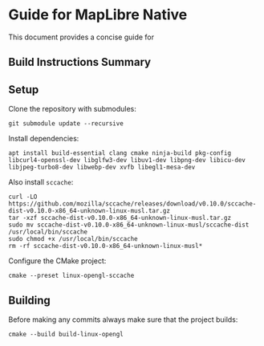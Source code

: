 # Guide for MapLibre Native

This document provides a concise guide for

## Build Instructions Summary

## Setup

Clone the repository with submodules:

```
git submodule update --recursive
```

Install dependencies:

```
apt install build-essential clang cmake ninja-build pkg-config libcurl4-openssl-dev libglfw3-dev libuv1-dev libpng-dev libicu-dev libjpeg-turbo8-dev libwebp-dev xvfb libegl1-mesa-dev
```

Also install `sccache`:

```
curl -LO https://github.com/mozilla/sccache/releases/download/v0.10.0/sccache-dist-v0.10.0-x86_64-unknown-linux-musl.tar.gz
tar -xzf sccache-dist-v0.10.0-x86_64-unknown-linux-musl.tar.gz
sudo mv sccache-dist-v0.10.0-x86_64-unknown-linux-musl/sccache-dist /usr/local/bin/sccache
sudo chmod +x /usr/local/bin/sccache
rm -rf sccache-dist-v0.10.0-x86_64-unknown-linux-musl*
```

Configure the CMake project:

```
cmake --preset linux-opengl-sccache
```

## Building

Before making any commits always make sure that the project builds:

```
cmake --build build-linux-opengl
```
